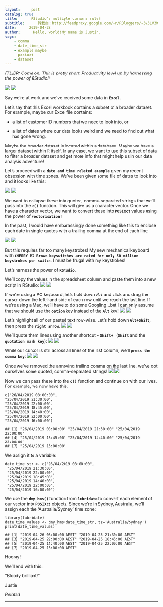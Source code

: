 ```yaml
---
layout:     post
catalog: true
title:      RStudio’s multiple cursors rule!
subtitle:      转载自：http://feedproxy.google.com/~r/RBloggers/~3/3LV3WptqQ04/
date:      2019-04-28
author:      Hello, world!My name is Justin.
tags:
    - comma
    - date_time_str
    - example maybe
    - posixct
    - dataset
---
```






*(TL;DR: Come on. This is pretty short. Productivity level up by harnessing the power of RStudio!)*

![](https://i0.wp.com/embracingtherandom.com/assets/post_images/2019-04-28-rstudio-multiple-cursors-rule-files/love-rstudio.jpg?w=400&ssl=1)
![](https://i0.wp.com/embracingtherandom.com/assets/post_images/2019-04-28-rstudio-multiple-cursors-rule-files/love-rstudio.jpg?w=400&ssl=1)


Say we’re at work and we’ve received some data in **`Excel`**.

Let’s say that this Excel workbook contains a subset of a broader dataset. For example, maybe our Excel file contains:

- a list of customer ID numbers that we need to look into, or

- a list of dates where our data looks weird and we need to find out what has gone wrong.


Maybe the broader dataset is located within a database. Maybe we have a larger dataset within R itself. In any case, we want to use this subset of data to filter a broader dataset and get more info that might help us in our data analysis adventure!

Let’s proceed with a **`date and time related example`** given my recent obsession with time zones. We’ve been given some file of dates to look into and it looks like this:

![](https://i2.wp.com/embracingtherandom.com/assets/post_images/2019-04-28-rstudio-multiple-cursors-rule-files/excel_column.jpg?w=250&ssl=1)
![](https://i2.wp.com/embracingtherandom.com/assets/post_images/2019-04-28-rstudio-multiple-cursors-rule-files/excel_column.jpg?w=250&ssl=1)


We want to collapse these into quoted, comma-separated strings that we’ll pass into the **`c()`** function. This will give us a character vector. Once we have a character vector, we want to convert these into **`POSIXct`** values using the power of **`vectorisation!`**

In the past, I would have embarassingly done something like this to enclose each date in single quotes with a trailing comma at the end of each line:

![](https://i1.wp.com/embracingtherandom.com/assets/post_images/2019-04-28-rstudio-multiple-cursors-rule-files/excel-concat.jpg?w=400&ssl=1)
![](https://i1.wp.com/embracingtherandom.com/assets/post_images/2019-04-28-rstudio-multiple-cursors-rule-files/excel-concat.jpg?w=400&ssl=1)


But this requires far too many keystrokes! My new mechanical keyboard with **`CHERRY MX Brown keyswitches are rated for only 50 million keystrokes per switch`**. I must be frugal with my keystrokes!

Let’s harness the power of **`RStudio`**.


We’ll copy the values in the spreadsheet column and paste them into a new script in RStudio:
![](https://i0.wp.com/embracingtherandom.com/assets/post_images/2019-04-28-rstudio-multiple-cursors-rule-files/r-script-0.jpg?w=200&ssl=1)
![](https://i0.wp.com/embracingtherandom.com/assets/post_images/2019-04-28-rstudio-multiple-cursors-rule-files/r-script-0.jpg?w=200&ssl=1)



If we’re using a PC keyboard, let’s hold down **`Alt`** and click and drag the cursor down the left-hand side of each row until we reach the last line. If we’re using a Mac, we’ll have to do some Googling…but I can only assume that we should use the **`option`** key instead of the **`Alt`** key!
![](https://i2.wp.com/embracingtherandom.com/assets/post_images/2019-04-28-rstudio-multiple-cursors-rule-files/r-script-2.jpg?w=200&ssl=1)
![](https://i2.wp.com/embracingtherandom.com/assets/post_images/2019-04-28-rstudio-multiple-cursors-rule-files/r-script-2.jpg?w=200&ssl=1)



Let’s highlight all of our pasted text row-wise. Let’s hold down **`Alt+Shift`**, then press the **`right arrow`**.
![](https://i2.wp.com/embracingtherandom.com/assets/post_images/2019-04-28-rstudio-multiple-cursors-rule-files/r-script-5.jpg?w=200&ssl=1)
![](https://i2.wp.com/embracingtherandom.com/assets/post_images/2019-04-28-rstudio-multiple-cursors-rule-files/r-script-5.jpg?w=200&ssl=1)



We’ll quote them lines using another shortcut – **`Shift+'`** (**`Shift`** and the **`quotation mark key`**):
![](https://i0.wp.com/embracingtherandom.com/assets/post_images/2019-04-28-rstudio-multiple-cursors-rule-files/r-script-6.jpg?w=200&ssl=1)
![](https://i0.wp.com/embracingtherandom.com/assets/post_images/2019-04-28-rstudio-multiple-cursors-rule-files/r-script-6.jpg?w=200&ssl=1)



While our cursor is still across all lines of the last column, we’ll **`press the comma key`**:
![](https://i1.wp.com/embracingtherandom.com/assets/post_images/2019-04-28-rstudio-multiple-cursors-rule-files/r-script-7.jpg?w=200&ssl=1)
![](https://i1.wp.com/embracingtherandom.com/assets/post_images/2019-04-28-rstudio-multiple-cursors-rule-files/r-script-7.jpg?w=200&ssl=1)



Once we’ve removed the annoying trailing comma on the last line, we’ve got ourselves some quoted, comma-separated strings!
![](https://i2.wp.com/embracingtherandom.com/assets/post_images/2019-04-28-rstudio-multiple-cursors-rule-files/r-script-8.jpg?w=200&ssl=1)
![](https://i2.wp.com/embracingtherandom.com/assets/post_images/2019-04-28-rstudio-multiple-cursors-rule-files/r-script-8.jpg?w=200&ssl=1)



Now we can pass these into the **`c()`** function and continue on with our lives. For example, we now have this:

```
c("26/04/2019 08:00:00",
"25/04/2019 21:30:00",
"25/04/2019 22:00:00",
"25/04/2019 18:45:00",
"25/04/2019 14:40:00",
"25/04/2019 22:00:00",
"25/04/2019 16:00:00")

```

```
## [1] "26/04/2019 08:00:00" "25/04/2019 21:30:00" "25/04/2019 22:00:00"
## [4] "25/04/2019 18:45:00" "25/04/2019 14:40:00" "25/04/2019 22:00:00"
## [7] "25/04/2019 16:00:00"

```

We assign it to a variable:

```
date_time_str <- c("26/04/2019 08:00:00",
 "25/04/2019 21:30:00",
 "25/04/2019 22:00:00",
 "25/04/2019 18:45:00",
 "25/04/2019 14:40:00",
 "25/04/2019 22:00:00",
 "25/04/2019 16:00:00")

```

We use the **`dmy_hms()`** function from **`lubridate`** to convert each element of our vector into **`POSIXct`** objects. Since we’re in Sydney, Australia, we’ll assign each the ‘Australia/Sydney’ time zone:

```
library(lubridate)
date_time_values <- dmy_hms(date_time_str, tz='Australia/Sydney')
print(date_time_values)

```

```
## [1] "2019-04-26 08:00:00 AEST" "2019-04-25 21:30:00 AEST"
## [3] "2019-04-25 22:00:00 AEST" "2019-04-25 18:45:00 AEST"
## [5] "2019-04-25 14:40:00 AEST" "2019-04-25 22:00:00 AEST"
## [7] "2019-04-25 16:00:00 AEST" 

```

Hooray!

We’ll end with this:

> 
“Bloody brilliant!”


Justin


*Related*








---
